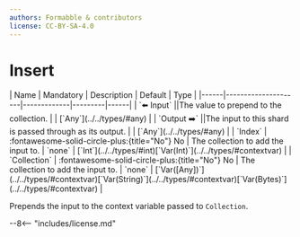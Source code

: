```yaml
---
authors: Formabble & contributors
license: CC-BY-SA-4.0
---
```



# Insert

<div class="sh-parameters" markdown="1">
| Name | Mandatory | Description | Default | Type |
|------|---------------------|-------------|---------|------|
| `⬅️ Input` ||The value to prepend to the collection. | | [`Any`](../../types/#any) |
| `Output ➡️` ||The input to this shard is passed through as its output. | | [`Any`](../../types/#any) |
| `Index` | :fontawesome-solid-circle-plus:{title="No"} No  | The collection to add the input to. | `none` | [`Int`](../../types/#int)[`Var(Int)`](../../types/#contextvar) |
| `Collection` | :fontawesome-solid-circle-plus:{title="No"} No  | The collection to add the input to. | `none` | [`Var([Any])`](../../types/#contextvar)[`Var(String)`](../../types/#contextvar)[`Var(Bytes)`](../../types/#contextvar) |

</div>

Prepends the input to the context variable passed to `Collection`.

--8<-- "includes/license.md"

